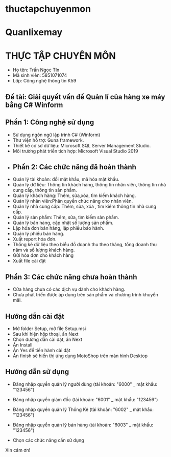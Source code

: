 # thuctapchuyenmon
# Quanlixemay
# THỰC TẬP CHUYÊN MÔN
- Họ tên: Trần Ngọc Tín
- Mã sinh viên: 5851071074
- Lớp: Công nghệ thông tin K59
## Đề tài: Giải quyết vấn đề Quản lí của hàng xe máy bằng C# Winform
## Phần 1: Công nghệ sử dụng
- Sử dụng ngôn ngữ lập trình C# (Winform)
- Thư viện hỗ trợ: Guna framework.
- Thiết kế cơ sở dữ liệu: Microsoft SQL Server Management Studio.
- Môi trường phát triển tích hợp: Microsoft Visual Studio 2019
- ## Phần 2: Các chức năng đã hoàn thành
- Quản lý tài khoản: đổi mật khẩu, mã hóa mật khẩu.
- Quản lý dữ liệu: Thông tin khách hàng, thông tin nhân viên, thông tin nhà cung cấp, thông tin sản phẩm.
- Quản lý khách hàng: Thêm, sửa,xóa, tìm kiếm khách hàng.
- Quản lý nhân viên:Phân quyền chức năng cho nhân viên.
- Quản lý nhà cung cấp: Thêm, sửa, xóa , tìm kiếm thông tin nhà cung cấp.
- Quản lý sản phẩm: Thêm, sửa, tìm kiếm sản phẩm.
- Quản lý bán hàng, cập nhật số lượng sản phẩm.
- Lập hóa đơn bán hàng, lập phiếu bảo hành.
- Quản lý phiếu bán hàng.
- Xuất report hóa đơn.
- Thống kê dữ liệu theo biểu đồ doanh thu theo tháng, tổng doanh thu năm và số lượng khách hàng.
- Gửi hóa đơn cho khách hàng
- Xuất file cài đặt
## Phần 3: Các chức năng chưa hoàn thành
- Cửa hàng chưa có các dịch vụ dành cho khách hàng.
- Chưa phát triển được áp dụng trên sản phẩm và chương trình khuyến mãi.
## Hướng dẫn cài đặt
- Mở folder Setup, mở file Setup.msi
- Sau khi hiện hộp thoại, ấn Next
- Chọn đường dẫn cài đặt, ấn Next
- Ấn Install
- Ấn Yes để tiến hành cài đặt
- Ấn finish sẽ hiển thị ứng dụng MotoShop trên màn hình Desktop
## Hướng dẫn sử dụng
- Đăng nhập quyền quản lý người dùng (tài khoản: "6000" _ mật khẩu: "123456")
- Đăng nhập quyền giám đốc (tài khoản: "6001" _ mật khẩu: "123456")
- Đăng nhập quyền quản lý Thống Kê (tài khoản: "6002" _ mật khẩu: "123456")
- Đăng nhập quyền quản lý bán hàng (tài khoản: "6003" _ mật khẩu: "123456")

- Chọn các chức năng cần sử dụng

Xin cám ơn!
